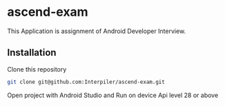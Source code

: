 # ascend-exam
 This Application is assignment of Android Developer Interview.
## Installation
Clone this repository
```bash
git clone git@github.com:Interpiler/ascend-exam.git
```

Open project with Android Studio and Run on device Api level 28 or above

